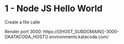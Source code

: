 # 1 - Node JS Hello World
Create a file calle 


Render port 3000: https://[[HOST_SUBDOMAIN]]-3000-[[KATACODA_HOST]].environments.katacoda.com/